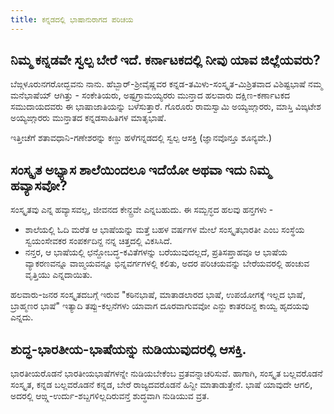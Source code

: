 ```yaml
---
title: ಕನ್ನಡದಲ್ಲಿ ಭಾಷಾನುರಾಗದ ಪರಿಚಯ
---
```



## ನಿಮ್ಮ ಕನ್ನಡವೇ ಸ್ವಲ್ಪ ಬೇರೆ ಇದೆ. ಕರ್ನಾಟಕದಲ್ಲಿ ನೀವು ಯಾವ ಜಿಲ್ಲೆಯವರು?

ಬೆಙ್ಗಳೂರುನಗರೋದ್ಭವನು ನಾನು. ಹೆಬ್ಬಾರ್\-ಶ್ರೀವೈಷ್ಣವರ ಕನ್ನಡ\-ತಮಿಳು\-ಸಂಸ್ಕೃತ\-ಮಿಶ್ರಿತವಾದ ವಿಶಿಷ್ಟಭಾಷೆ ನಮ್ಮ ಮನೆಭಾಷೆಯ್ ಆಗಿತ್ತು \- ಸಂಕೇತಿಯರು, ಅಷ್ಟಗ್ರಾಮಯ್ಯರರು ಮುನ್ತಾದ ಹಲವಾರು ದಕ್ಷಿಣ-ಕರ್ಣಾಟಕದ ಸಮುದಾಯದವರು ಈ ಭಾಷಾಜಾತಿಯನ್ನು ಬಳೆಸುತ್ತಾರೆ. ಗೊರೂರು ರಾಮಸ್ವಾಮಿ ಅಯ್ಯಙ್ಗಾರರು, ಮಾಸ್ತಿ ವಿಙ್ಕಟೇಶ ಅಯ್ಯಙ್ಗಾರರು ಮುನ್ತಾತದ ಕನ್ನಡಸಾಹಿತಿಗಳ ಮಾತೃಭಾಷೆ.

ಇತ್ತೀಚೆಗೆ ಶತಾವಧಾನಿ-ಗಣೇಶರನ್ನು ಕಣ್ಡು ಹಳೆಗನ್ನಡದಲ್ಲಿ ಸ್ವಲ್ಪ ಆಸಕ್ತಿ (ಜ್ಞಾನವೊನ್ತೂ ಶೂನ್ಯವೇ.)

## ಸಂಸ್ಕೃತ ಅಭ್ಯಾಸ ಶಾಲೆಯಿಂದಲೂ ಇದೆಯೋ ಅಥವಾ ಇದು ನಿಮ್ಮ ಹವ್ಯಾಸವೋ?

ಸಂಸ್ಕೃತವು ಎನ್ನ ಹವ್ಯಾಸವಲ್ಲ, ಜೀವನದ ಕೇನ್ದ್ರವೇ ಎನ್ನಬಹುದು. ಈ ಸಮ್ಬನ್ಧದ ಹಲವು ಹನ್ತಗಳು -

- ಶಾಲೆಯಲ್ಲಿ ಓದಿ ಮರೆತ ಆ ಭಾಷೆಯನ್ನು ಮತ್ತೆ ಬಹಳ ವರ್ಷಗಳ ಮೇಲೆ ಸಂಸ್ಕೃತಭಾರತೀ ಎಂಬ ಸಂಸ್ಥೆಯ ಸ್ವಯಂಸೇವಕರ ಸಂಪರ್ಕದಿನ್ದ ನನ್ನ ಚಿತ್ತದಲ್ಲಿ ವಿಕಸಿಸಿದೆ. 
- ನನ್ತರ, ಆ ಭಾಷೆಯಲ್ಲಿ ಛನ್ದೋಬದ್ಧ-ಕವಿತೆಗಳನ್ನು ಬರೆಯುವುದಲ್ಲದೆ, ಪ್ರತಿಸಪ್ತಾಹವೂ ಆ ಭಾಷೆಯ ವ್ಯಾಕರಣವನ್ನೂ ವಾಙ್ಮಯವನ್ನೂ ಭಿನ್ನವರ್ಗಗಳಲ್ಲಿ ಕಲಿತು, ಅದರ ಪರಿಚಯವನ್ನು ಬೇರೆಯವರಲ್ಲಿ ಹಂಚುವ ವೃತ್ತಿಯು ಎನ್ನದಾಯಿತು. 

ಹಲವಾರು-ಜನರ ಸಂಸ್ಕೃತದಬಗ್ಗೆ ಇರುವ "ಕಠಿನಭಾಷೆ, ಮಾತಾಡಲಾರದ ಭಾಷೆ, ಉಪಯೋಗಕ್ಕೆ ಇಲ್ಲದ ಭಾಷೆ, ಬ್ರಾಹ್ಮಣರ ಭಾಷೆ" ಇತ್ಯಾದಿ ತಪ್ಪು-ಕಲ್ಪನೆಗಳು ಯಾವಾಗ ದೂರವಾಗುವವೋ ಎನ್ದು ಕಾತರದಿನ್ದ ಕಾಯ್ವ ಹೃದಯವು ಎನ್ನದು.  

## ಶುದ್ಧ-ಭಾರತೀಯ-ಭಾಷೆಯನ್ನು ನುಡಿಯುವುದರಲ್ಲಿ ಆಸಕ್ತಿ.

ಭಾರತೀಯರೊಡನೆ ಭಾರತೀಯಭಾಷೆಗಳನ್ನೇ ನುಡಿಯಬೇಕೆಂಬ ವ್ರತವನ್ನಾಚರಿಸುವೆ. ಹಾಗಾಗಿ, ಸಂಸ್ಕೃತ ಬಲ್ಲವರೊಡನೆ ಸಂಸ್ಕೃತ, ಕನ್ನಡ ಬಲ್ಲವರೊಡನೆ ಕನ್ನಡ, ಬೇರೆ ರಾಜ್ಯದವರೊಡನೆ ಹಿನ್ದೀ ಮಾತಾಡುತ್ತೇನೆ. ಭಾಷೆ ಯಾವುದೇ ಆಗಲಿ, ಅದರಲ್ಲಿ ಆಙ್ಗ್ಲ-ಉರ್ದು-ಶಬ್ದಗಳಿಲ್ಲದಿರುವನ್ತೆ ಶುದ್ಧವಾಗಿ ನುಡಿಯುವ ವ್ರತ.
